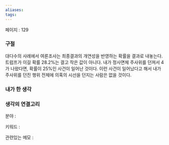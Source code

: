```yaml
---
aliases: 
tags:
---
```

페이지 : 129

### 구절
대다수의 사례에서 여론조사는 최종결과의 개연성을 반영하는 확률을 결과로 내놓는다. 트럼프가 이길 확률 28.2%는 결고 작은 값이 아니다. 내가 정사면체 주사위를 던져서 4가 나왔다면, 확률이 25%인 사건이 일어난 것이다. 이런 사건이 일어났다고 해서 내가 주사위를 던진 행위 전체에 의혹의 시선을 던지는 사람은 없을 것이다.


### 내가 한 생각


### 생각의 연결고리
분야 : 

키워드 : 

관련있는 메모 : 